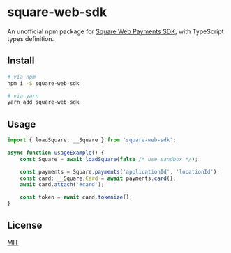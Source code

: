 # square-web-sdk

An unofficial npm package for [Square Web Payments SDK](https://developer.squareup.com/reference/sdks/web/payments),
with TypeScript types definition.

## Install

```bash
# via npm
npm i -S square-web-sdk

# via yarn
yarn add square-web-sdk
```

## Usage

```typescript
import { loadSquare, __Square } from 'square-web-sdk';

async function usageExample() {
    const Square = await loadSquare(false /* use sandbox */);

    const payments = Square.payments('applicationId', 'locationId');
    const card: __Square.Card = await payments.card();
    await card.attach('#card');

    const token = await card.tokenize();
}
```

## License

[MIT](./LICENSE)
